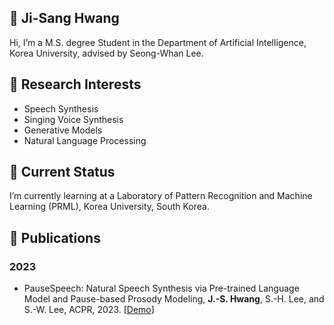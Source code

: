 ## 👋 Ji-Sang Hwang
Hi, I’m a M.S. degree Student in the Department of Artificial Intelligence, Korea University, advised by Seong-Whan Lee.

## 👀 Research Interests
- Speech Synthesis
- Singing Voice Synthesis
- Generative Models
- Natural Language Processing

## 🌱 Current Status
 I’m currently learning at a Laboratory of Pattern Recognition and Machine Learning (PRML), Korea University, South Korea.

## 📑 Publications
### 2023
- PauseSpeech: Natural Speech Synthesis via Pre-trained Language Model and Pause-based Prosody Modeling, **J.-S. Hwang**, S.-H. Lee, and S.-W. Lee, ACPR, 2023. [[Demo](https://jisang93.github.io/pausespeech-demo/)]

